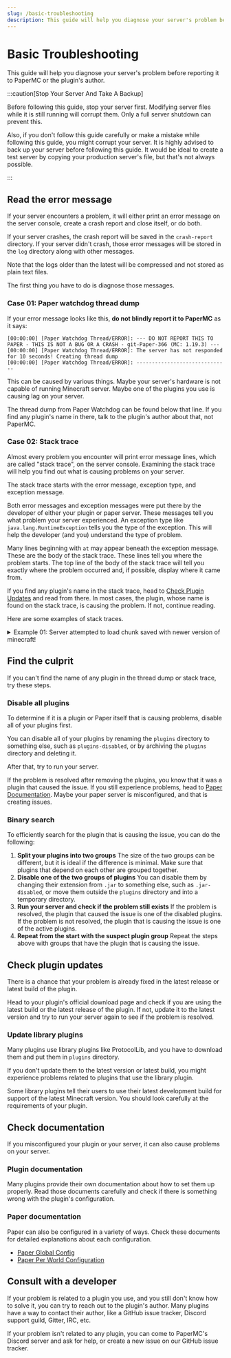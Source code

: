 ```yaml
---
slug: /basic-troubleshooting
description: This guide will help you diagnose your server's problem before reporting it to PaperMC or the plugin's author.
---
```


# Basic Troubleshooting

This guide will help you diagnose your server's problem before reporting it to PaperMC or the plugin's author.

:::caution[Stop Your Server And Take A Backup]

Before following this guide, stop your server first. Modifying server files while it is still running will corrupt them.
Only a full server shutdown can prevent this.

Also, if you don't follow this guide carefully or make a mistake while following this guide, you might corrupt your server. It is highly advised to back up your server before following this guide.
It would be ideal to create a test server by copying your production server's file, but that's not always possible.

:::

## Read the error message

If your server encounters a problem, it will either print an error message on the server console, create a crash report and close itself, or do both.

If your server crashes, the crash report will be saved in the `crash-report` directory.
If your server didn't crash, those error messages will be stored in the `log` directory along with other messages.

Note that the logs older than the latest will be compressed and not stored as plain text files.

The first thing you have to do is diagnose those messages.

### Case 01: Paper watchdog thread dump

If your error message looks like this, **do not blindly report it to PaperMC** as it says:

```
[00:00:00] [Paper Watchdog Thread/ERROR]: --- DO NOT REPORT THIS TO PAPER - THIS IS NOT A BUG OR A CRASH - git-Paper-366 (MC: 1.19.3) ---
[00:00:00] [Paper Watchdog Thread/ERROR]: The server has not responded for 10 seconds! Creating thread dump
[00:00:00] [Paper Watchdog Thread/ERROR]: ------------------------------
```

This can be caused by various things. Maybe your server's hardware is not capable of running Minecraft server. Maybe one of the plugins you use is causing lag on your server.

The thread dump from Paper Watchdog can be found below that line. If you find any plugin's name in there, talk to the plugin's author about that, not PaperMC.

### Case 02: Stack trace

Almost every problem you encounter will print error message lines, which are called "stack trace", on the server console. Examining the stack trace will help you find out what is causing problems on your server.

The stack trace starts with the error message, exception type, and exception message.

Both error messages and exception messages were put there by the developer of either your plugin or paper server. These messages tell you what problem your server experienced.
An exception type like `java.lang.RuntimeException` tells you the type of the exception. This will help the developer (and you) understand the type of problem.

Many lines beginning with `at` may appear beneath the exception message. These are the body of the stack trace. These lines tell you where the problem starts. The top line of the body of the stack trace will tell you exactly where the problem occurred and, if possible, display where it came from.

If you find any plugin's name in the stack trace, head to [Check Plugin Updates](#check-plugin-updates) and read from there. In most cases, the plugin, whose name is found on the stack trace, is causing the problem. If not, continue reading.

Here are some examples of stack traces.

<details>
  <summary>Example 01: Server attempted to load chunk saved with newer version of minecraft!</summary>

```
[00:00:00 WARN]: java.lang.RuntimeException: Server attempted to load chunk saved with newer version of minecraft! 3218 > 3120
```

You tried to load the world generated with a higher version of Minecraft. You cannot do this.
If you don't have any backup of your world before the chunk version update, you must use your updated world with a higher version of Minecraft.

</details>

## Find the culprit

If you can't find the name of any plugin in the thread dump or stack trace, try these steps.

### Disable all plugins

To determine if it is a plugin or Paper itself that is causing problems, disable all of your plugins first.

You can disable all of your plugins by renaming the `plugins` directory to something else, such as `plugins-disabled`, or by archiving the `plugins` directory and deleting it.

After that, try to run your server.

If the problem is resolved after removing the plugins, you know that it was a plugin that caused the issue.
If you still experience problems, head to [Paper Documentation](#paper-documentation). Maybe your paper server is misconfigured, and that is creating issues.

### Binary search

To efficiently search for the plugin that is causing the issue, you can do the following:

1. **Split your plugins into two groups**
   The size of the two groups can be different, but it is ideal if the difference is minimal. Make sure that plugins that depend on each other are grouped together.
2. **Disable one of the two groups of plugins**
   You can disable them by changing their extension from `.jar` to something else, such as `.jar-disabled`, or move them outside the `plugins` directory and into a temporary directory.
3. **Run your server and check if the problem still exists**
   If the problem is resolved, the plugin that caused the issue is one of the disabled plugins.
   If the problem is not resolved, the plugin that is causing the issue is one of the active plugins.
4. **Repeat from the start with the suspect plugin group**
   Repeat the steps above with groups that have the plugin that is causing the issue.

## Check plugin updates

There is a chance that your problem is already fixed in the latest release or latest build of the plugin.

Head to your plugin's official download page and check if you are using the latest build or the latest release of the plugin. If not, update it to the latest version and try to run your server again to see if the problem is resolved.

### Update library plugins

Many plugins use library plugins like ProtocolLib, and you have to download them and put them in `plugins` directory.

If you don't update them to the latest version or latest build, you might experience problems related to plugins that use the library plugin.

Some library plugins tell their users to use their latest development build for support of the latest Minecraft version. You should look carefully at the requirements of your plugin.

## Check documentation

If you misconfigured your plugin or your server, it can also cause problems on your server.

### Plugin documentation

Many plugins provide their own documentation about how to set them up properly. Read those documents carefully and check if there is something wrong with the plugin's configuration.

### Paper documentation

Paper can also be configured in a variety of ways. Check these documents for detailed explanations about each configuration.

* [Paper Global Config](../reference/configuration/global-configuration.mdx)
* [Paper Per World Configuration](../reference/configuration/world-configuration.mdx)

## Consult with a developer

If your problem is related to a plugin you use, and you still don't know how to solve it, you can try to reach out to the plugin's author.
Many plugins have a way to contact their author, like a GitHub issue tracker, Discord support guild, Gitter, IRC, etc.

If your problem isn't related to any plugin, you can come to PaperMC's Discord server and ask for help, or create a new issue on our GitHub issue tracker.
